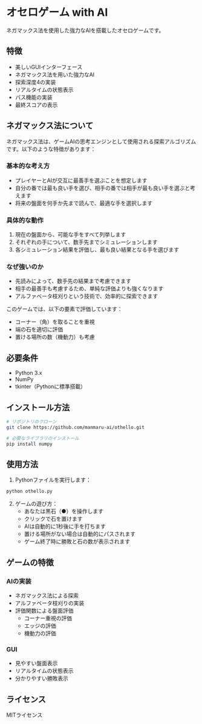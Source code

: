 # オセロゲーム with AI

ネガマックス法を使用した強力なAIを搭載したオセロゲームです。

## 特徴

- 美しいGUIインターフェース
- ネガマックス法を用いた強力なAI
- 探索深度4の実装
- リアルタイムの状態表示
- パス機能の実装
- 最終スコアの表示

## ネガマックス法について

ネガマックス法は、ゲームAIの思考エンジンとして使用される探索アルゴリズムです。以下のような特徴があります：

### 基本的な考え方
- プレイヤーとAIが交互に最善手を選ぶことを想定します
- 自分の番では最も良い手を選び、相手の番では相手が最も良い手を選ぶと考えます
- 将来の盤面を何手か先まで読んで、最適な手を選択します

### 具体的な動作
1. 現在の盤面から、可能な手をすべて列挙します
2. それぞれの手について、数手先までシミュレーションします
3. 各シミュレーション結果を評価し、最も良い結果となる手を選びます

### なぜ強いのか
- 先読みによって、数手先の結果まで考慮できます
- 相手の最善手も考慮するため、単純な評価よりも強くなります
- アルファベータ枝刈りという技術で、効率的に探索できます

このゲームでは、以下の要素で評価しています：
- コーナー（角）を取ることを重視
- 端の石を適切に評価
- 置ける場所の数（機動力）も考慮

## 必要条件

- Python 3.x
- NumPy
- tkinter（Pythonに標準搭載）

## インストール方法

```bash
# リポジトリのクローン
git clone https://github.com/manmaru-ai/othello.git

# 必要なライブラリのインストール
pip install numpy
```

## 使用方法

1. Pythonファイルを実行します：
```bash
python othello.py
```

2. ゲームの遊び方：
   - あなたは黒石（●）を操作します
   - クリックで石を置けます
   - AIは自動的に1秒後に手を打ちます
   - 置ける場所がない場合は自動的にパスされます
   - ゲーム終了時に勝敗と石の数が表示されます

## ゲームの特徴

### AIの実装
- ネガマックス法による探索
- アルファベータ枝刈りの実装
- 評価関数による盤面評価
  - コーナー重視の評価
  - エッジの評価
  - 機動力の評価

### GUI
- 見やすい盤面表示
- リアルタイムの状態表示
- 分かりやすい勝敗表示

## ライセンス

MITライセンス 